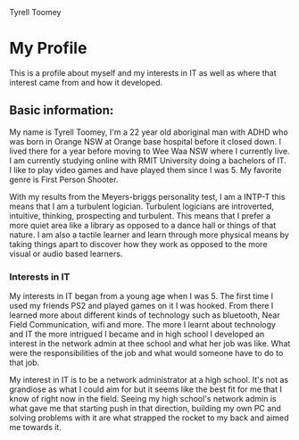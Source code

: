 <html>
  <head>
    Tyrell Toomey
    </head>
  <body>
  <h1>My Profile</h1>
  <p>This is a profile about myself and my interests in IT as well as where that interest came from and how it developed.</p>
    <h2>Basic information:</h2>
    <p>My name is Tyrell Toomey, I'm a 22 year old aboriginal man with ADHD who was born in Orange NSW at Orange base hospital before it closed down. I lived there for a year before moving to Wee Waa NSW where I currently live. I am currently studying online with RMIT University doing a bachelors of IT. I like to play video games and have played them since I was 5. My favorite genre is First Person Shooter. </p>
    <p> With my results from the Meyers-briggs personality test, I am a INTP-T this means that I am a turbulent logician. Turbulent logicians are introverted, intuitive, thinking, prospecting and turbulent. This means that I prefer a more quiet area like a library as opposed to a dance hall or things of that nature. I am also a tactile learner and learn through more physical means by taking things apart to discover how they work as opposed to the more visual or audio based learners.</p>
    <h3>Interests in IT</h3>
    <p>My interests in IT began from a young age when I was 5. The first time I used my friends PS2 and played games on it I was hooked. From there I learned more about different kinds of technology such as bluetooth, Near Field Communication, wifi and more. The more I learnt about technology and IT the more intrigued I became and in high school I developed an interest in the network admin at thee school and what her job was like. What were the responsibilities of the job and what would someone have to do to that job.</p>
    <p> My interest in IT is to be a network administrator at a high school. It's not as grandiose as what I could aim for but it seems like the best fit for me that I know of right now in the field. Seeing my high school's network admin is what gave me that starting push in that direction, building my own PC and solving problems with it are what strapped the rocket to my back and aimed me towards it.</p>
